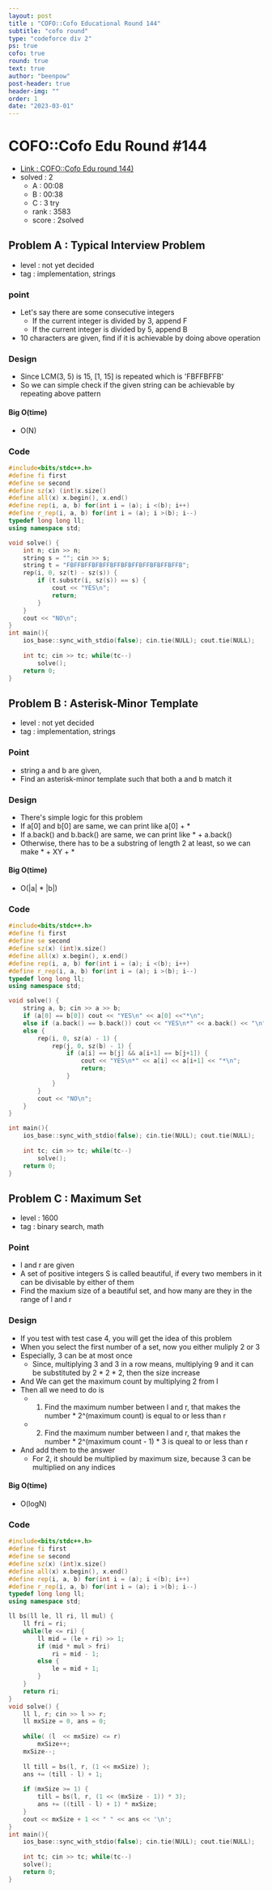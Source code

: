 ```yaml
---
layout: post
title : "COFO::Cofo Educational Round 144"
subtitle: "cofo round"
type: "codeforce div 2"
ps: true
cofo: true
round: true
text: true
author: "beenpow"
post-header: true
header-img: ""
order: 1
date: "2023-03-01"
---
```


# COFO::Cofo Edu Round #144
- [Link : COFO::Cofo Edu round 144)](https://codeforces.com/contest/1796)
- solved : 2
  - A : 00:08
  - B : 00:38
  - C : 3 try
  - rank : 3583
  - score : 2solved

## Problem A : Typical Interview Problem

- level : not yet decided
- tag : implementation, strings

### point
- Let's say there are some consecutive integers 
  - If the current integer is divided by 3, append F
  - If the current integer is divided by 5, append B
- 10 characters are given, find if it is achievable by doing above operation

### Design
- Since LCM(3, 5) is 15, [1, 15] is repeated which is 'FBFFBFFB'
- So we can simple check if the given string can be achievable by repeating above pattern

#### Big O(time)
- O(N)

### Code

```cpp
#include<bits/stdc++.h>
#define fi first
#define se second
#define sz(x) (int)x.size()
#define all(x) x.begin(), x.end()
#define rep(i, a, b) for(int i = (a); i <(b); i++)
#define r_rep(i, a, b) for(int i = (a); i >(b); i--)
typedef long long ll;
using namespace std;

void solve() {
    int n; cin >> n;
    string s = ""; cin >> s;
    string t = "FBFFBFFBFBFFBFFBFBFFBFFBFBFFBFFB";
    rep(i, 0, sz(t) - sz(s)) {
        if (t.substr(i, sz(s)) == s) {
            cout << "YES\n";
            return;
        }
    }
    cout << "NO\n";
}
int main(){
    ios_base::sync_with_stdio(false); cin.tie(NULL); cout.tie(NULL);
    
    int tc; cin >> tc; while(tc--)
        solve();
    return 0;
}
```

## Problem B : Asterisk-Minor Template

- level : not yet decided
- tag : implementation, strings

### Point
- string a and b are given,
- Find an asterisk-minor template such that both a and b match it

### Design
- There's simple logic for this problem
- If a[0] and b[0] are same, we can print like a[0] + *
- If a.back() and b.back() are same, we can print like * + a.back()
- Otherwise, there has to be a substring of length 2 at least, so we can make * + XY + *

#### Big O(time)

- O(|a| * |b|)
### Code

```cpp
#include<bits/stdc++.h>
#define fi first
#define se second
#define sz(x) (int)x.size()
#define all(x) x.begin(), x.end()
#define rep(i, a, b) for(int i = (a); i <(b); i++)
#define r_rep(i, a, b) for(int i = (a); i >(b); i--)
typedef long long ll;
using namespace std;

void solve() {
    string a, b; cin >> a >> b;
    if (a[0] == b[0]) cout << "YES\n" << a[0] <<"*\n";
    else if (a.back() == b.back()) cout << "YES\n*" << a.back() << "\n";
    else {
        rep(i, 0, sz(a) - 1) {
            rep(j, 0, sz(b) - 1) {
                if (a[i] == b[j] && a[i+1] == b[j+1]) {
                    cout << "YES\n*" << a[i] << a[i+1] << "*\n";
                    return;
                }
            }
        }
        cout << "NO\n";
    }
}

int main(){
    ios_base::sync_with_stdio(false); cin.tie(NULL); cout.tie(NULL);
    
    int tc; cin >> tc; while(tc--)
        solve();
    return 0;
}
```


## Problem C : Maximum Set

- level : 1600
- tag : binary search, math

### Point
- l and r are given
- A set of positive integers S is called beautiful, if every two members in it can be divisable by either of them
- Find the maxium size of a beautiful set, and how many are they in the range of l and r

### Design
- If you test with test case 4, you will get the idea of this problem
- When you select the first number of a set, now you either muliply 2 or 3
- Especially, 3 can be at most once
  - Since, multiplying 3 and 3 in a row means, multiplying 9 and it can be substituted by 2 * 2 * 2, then the size increase
- And We can get the maximum count by multiplying 2 from l
- Then all we need to do is 
  - 1. Find the maximum number between l and r, that makes the number * 2^(maximum count) is equal to or less than r
  - 2. Find the maximum number between l and r, that makes the number * 2^(maximum count - 1) * 3 is queal to or less than r
- And add them to the answer
  - For 2, it should be multiplied by maximum size, because 3 can be multiplied on any indices


#### Big O(time)
- O(logN)

### Code

```cpp
#include<bits/stdc++.h>
#define fi first
#define se second
#define sz(x) (int)x.size()
#define all(x) x.begin(), x.end()
#define rep(i, a, b) for(int i = (a); i <(b); i++)
#define r_rep(i, a, b) for(int i = (a); i >(b); i--)
typedef long long ll;
using namespace std;

ll bs(ll le, ll ri, ll mul) {
    ll fri = ri;
    while(le <= ri) {
        ll mid = (le + ri) >> 1;
        if (mid * mul > fri)
            ri = mid - 1;
        else {
            le = mid + 1;
        }
    }
    return ri;
}
void solve() {
    ll l, r; cin >> l >> r;
    ll mxSize = 0, ans = 0;
    
    while( (l  << mxSize) <= r)
        mxSize++;
    mxSize--;
    
    ll till = bs(l, r, (1 << mxSize) );
    ans += (till - l) + 1;
    
    if (mxSize >= 1) {
        till = bs(l, r, (1 << (mxSize - 1)) * 3);
        ans += ((till - l) + 1) * mxSize;
    }
    cout << mxSize + 1 << " " << ans << '\n';
}
int main(){
    ios_base::sync_with_stdio(false); cin.tie(NULL); cout.tie(NULL);
    
    int tc; cin >> tc; while(tc--)
    solve();
    return 0;
}
```
